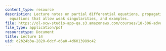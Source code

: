 ```yaml
---
content_type: resource
description: Lecture notes on partial differential equations, propagation of information,
  equations that allow weak singularities, and examples.
file: https://ol-ocw-studio-app-qa.s3.amazonaws.com/courses/18-306-advanced-partial-differential-equations-with-applications-fall-2009/d2b24b3a28206dcfd6a04d6013989c42_MIT18_306f09_lec14.pdf
file_type: application/pdf
resourcetype: Document
title: Lecture 14
uid: d2b24b3a-2820-6dcf-d6a0-4d6013989c42
---
```

